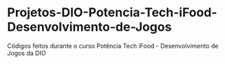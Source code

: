 # Projetos-DIO-Potencia-Tech-iFood-Desenvolvimento-de-Jogos
Códigos feitos durante o curso Potência Tech iFood - Desenvolvimento de Jogos da DIO
